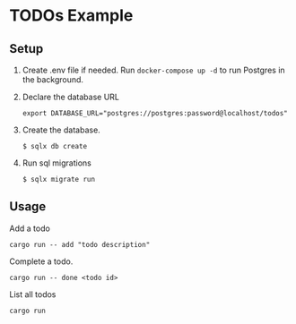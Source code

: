 # TODOs Example

## Setup

1. Create .env file if needed. Run `docker-compose up -d` to run Postgres in the background.

2. Declare the database URL

    ```
    export DATABASE_URL="postgres://postgres:password@localhost/todos"
    ```

3. Create the database.

    ```
    $ sqlx db create
    ```

4. Run sql migrations

    ```
    $ sqlx migrate run
    ```

## Usage

Add a todo 

```
cargo run -- add "todo description"
```

Complete a todo.

```
cargo run -- done <todo id>
```

List all todos

```
cargo run
```
